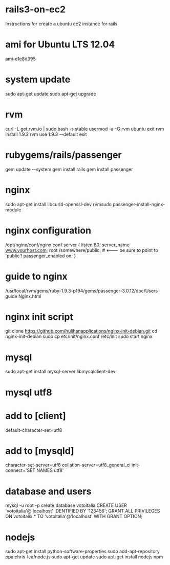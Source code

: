 rails3-on-ec2
=============

Instructions for create a ubuntu ec2 instance for rails

# ami for Ubuntu LTS 12.04 
ami-e1e8d395

# system update
sudo apt-get update
sudo apt-get upgrade

# rvm
curl -L get.rvm.io | sudo bash -s stable
usermod -a -G rvm ubuntu
exit
rvm install 1.9.3
rvm use 1.9.3 --default
exit

# rubygems/rails/passenger
gem update --system
gem install rails
gem install passenger

# nginx
sudo apt-get install libcurl4-openssl-dev
rvmsudo passenger-install-nginx-module

# nginx configuration
/opt/nginx/conf/nginx.conf
server {
      listen 80;
      server_name www.yourhost.com;
      root /somewhere/public;   # <--- be sure to point to 'public'!
      passenger_enabled on;
   }

# guide to nginx
/usr/local/rvm/gems/ruby-1.9.3-p194/gems/passenger-3.0.12/doc/Users guide Nginx.html

# nginx init script
git clone https://github.com/hulihanapplications/nginx-init-debian.git
cd nginx-init-debian
sudo cp etc/init/nginx.conf /etc/init
sudo start nginx

# mysql
sudo apt-get install mysql-server libmysqlclient-dev

# mysql utf8
# add to [client]
default-character-set=utf8

# add to [mysqld]
character-set-server=utf8
collation-server=utf8_general_ci
init-connect='SET NAMES utf8'

# database and users
mysql -u root -p
create database votoitalia
CREATE USER 'votoitalia'@'localhost' IDENTIFIED BY '123456';
GRANT ALL PRIVILEGES ON votoitalia.* TO 'votoitalia'@'localhost' WITH GRANT OPTION;

# nodejs
sudo apt-get install python-software-properties
sudo add-apt-repository ppa:chris-lea/node.js
sudo apt-get update
sudo apt-get install nodejs npm
